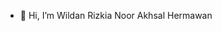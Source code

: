 - 👋 Hi, I’m Wildan Rizkia Noor Akhsal Hermawan
<!---
wildanriz/wildanriz is a ✨ special ✨ repository because its `README.md` (this file) appears on your GitHub profile.
You can click the Preview link to take a look at your changes.
--->
